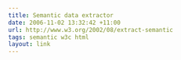 ```yaml
---
title: Semantic data extractor
date: 2006-11-02 13:32:42 +11:00
url: http://www.w3.org/2002/08/extract-semantic
tags: semantic w3c html
layout: link
---
```

